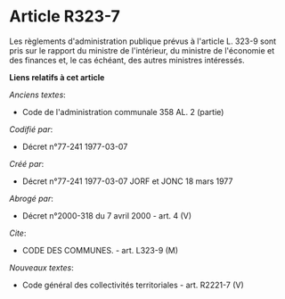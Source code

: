 # Article R323-7

Les règlements d'administration publique prévus à l'article L. 323-9 sont pris sur le rapport du ministre de l'intérieur, du
ministre de l'économie et des finances et, le cas échéant, des autres ministres intéressés.

**Liens relatifs à cet article**

_Anciens textes_:

  - Code de l'administration communale 358 AL. 2 (partie)

_Codifié par_:

  - Décret n°77-241 1977-03-07

_Créé par_:

  - Décret n°77-241 1977-03-07 JORF et JONC 18 mars 1977

_Abrogé par_:

  - Décret n°2000-318 du 7 avril 2000 - art. 4 (V)

_Cite_:

  - CODE DES COMMUNES. - art. L323-9 (M)

_Nouveaux textes_:

  - Code général des collectivités territoriales - art. R2221-7 (V)
